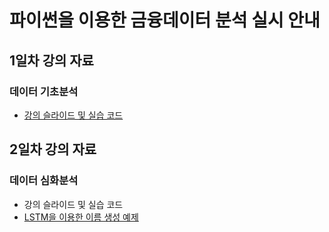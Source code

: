 # 파이썬을 이용한 금융데이터 분석 실시 안내

## 1일차 강의 자료
### 데이터 기초분석
- [강의 슬라이드 및 실습 코드](https://github.com/jaehwan-dev/19NOV_CREFIA/blob/master/pdfs/1%E1%84%8B%E1%85%B5%E1%86%AF%E1%84%8E%E1%85%A1_%E1%84%83%E1%85%A6%E1%84%8B%E1%85%B5%E1%84%90%E1%85%A5%20%E1%84%80%E1%85%B5%E1%84%8E%E1%85%A9%E1%84%87%E1%85%AE%E1%86%AB%E1%84%89%E1%85%A5%E1%86%A8.pdf)

## 2일차 강의 자료
### 데이터 심화분석
- 강의 슬라이드 및 실습 코드
- [LSTM을 이용한 이름 생성 예제](https://colab.research.google.com/drive/1vxlojd9QQvuHG-7y00l1mWYxFxOlCEtc)
